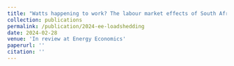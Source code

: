 ```yaml
---
title: "Watts happening to work? The labour market effects of South Africa’s electricity crisis"
collection: publications
permalink: /publication/2024-ee-loadshedding
date: 2024-02-28
venue: 'In review at Energy Economics'
paperurl: ''
citation: ''
---
```






